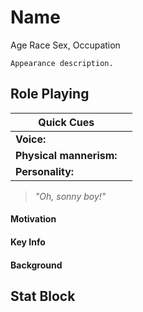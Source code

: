 # Name
Age Race Sex, Occupation

```
Appearance description.
```

## Role Playing

| Quick Cues              |     |
| ----------------------- | --- |
| **Voice:**              |     |
| **Physical mannerism:** |     |
| **Personality:**        |     |


> *"Oh, sonny boy!"*

#### Motivation

#### Key Info

#### Background

## Stat Block

